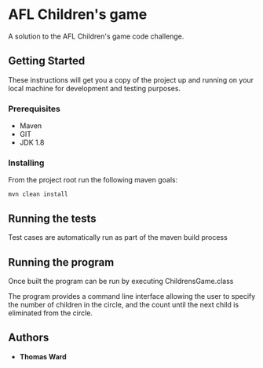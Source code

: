 # AFL Children's game

A solution to the AFL Children's game code challenge. 


## Getting Started

These instructions will get you a copy of the project up and running on your local machine for development and testing purposes. 

### Prerequisites

- Maven
- GIT
- JDK 1.8 


### Installing

From the project root run the following maven goals:


```
mvn clean install
```  

## Running the tests

Test cases are automatically run as part of the maven build process

## Running the program

Once built the program can be run by executing ChildrensGame.class

The program provides a command line interface allowing the user to specify the number of children in the circle, and the count until the next child is eliminated from the circle.


## Authors

* **Thomas Ward**

